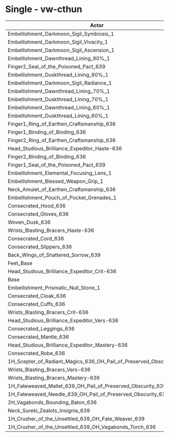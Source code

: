 # Single - vw-cthun
| Actor | DPS | Increase |
|---|:---:|:---:|
|Embellishment_Darkmoon_Sigil_Symbiosis_1|1268014|1.53%|
|Embellishment_Darkmoon_Sigil_Vivacity_1|1264949|1.29%|
|Embellishment_Darkmoon_Sigil_Ascension_1|1264634|1.26%|
|Embellishment_Dawnthread_Lining_90%_1|1258700|0.79%|
|Finger2_Seal_of_the_Poisoned_Pact_639|1258314|0.76%|
|Embellishment_Duskthread_Lining_90%_1|1257933|0.73%|
|Embellishment_Darkmoon_Sigil_Radiance_1|1256849|0.64%|
|Embellishment_Dawnthread_Lining_70%_1|1256143|0.58%|
|Embellishment_Duskthread_Lining_70%_1|1255764|0.55%|
|Embellishment_Dawnthread_Lining_60%_1|1254886|0.48%|
|Embellishment_Duskthread_Lining_60%_1|1254849|0.48%|
|Finger1_Ring_of_Earthen_Craftsmanship_636|1253807|0.40%|
|Finger1_Binding_of_Binding_636|1253757|0.39%|
|Finger2_Ring_of_Earthen_Craftsmanship_636|1253498|0.37%|
|Head_Studious_Brilliance_Expeditor_Haste-636|1253242|0.35%|
|Finger2_Binding_of_Binding_636|1253196|0.35%|
|Finger1_Seal_of_the_Poisoned_Pact_639|1253180|0.35%|
|Embellishment_Elemental_Focusing_Lens_1|1253168|0.35%|
|Embellishment_Blessed_Weapon_Grip_1|1251587|0.22%|
|Neck_Amulet_of_Earthen_Craftsmanship_636|1251082|0.18%|
|Embellishment_Pouch_of_Pocket_Grenades_1|1251021|0.17%|
|Consecrated_Hood_636|1250638|0.14%|
|Consecrated_Gloves_636|1250136|0.10%|
|Woven_Dusk_636|1249846|0.08%|
|Wrists_Blasting_Bracers_Haste-636|1249732|0.07%|
|Consecrated_Cord_636|1249497|0.05%|
|Consecrated_Slippers_636|1249389|0.04%|
|Back_Wings_of_Shattered_Sorrow_639|1249250|0.03%|
|Feet_Base|1249250|0.03%|
|Head_Studious_Brilliance_Expeditor_Crit-636|1249228|0.03%|
|Base|1248855|0.00%|
|Embellishment_Prismatic_Null_Stone_1|1248507|-0.03%|
|Consecrated_Cloak_636|1247406|-0.12%|
|Consecrated_Cuffs_636|1247208|-0.13%|
|Wrists_Blasting_Bracers_Crit-636|1247027|-0.15%|
|Head_Studious_Brilliance_Expeditor_Vers-636|1247023|-0.15%|
|Consecrated_Leggings_636|1246955|-0.15%|
|Consecrated_Mantle_636|1246822|-0.16%|
|Head_Studious_Brilliance_Expeditor_Mastery-636|1246634|-0.18%|
|Consecrated_Robe_636|1246173|-0.21%|
|1H_Scepter_of_Radiant_Magics_636_OH_Pail_of_Preserved_Obscurity_639|1245828|-0.24%|
|Wrists_Blasting_Bracers_Vers-636|1245671|-0.25%|
|Wrists_Blasting_Bracers_Mastery-636|1244384|-0.36%|
|1H_Fateweaved_Mallet_639_OH_Pail_of_Preserved_Obscurity_639|1243894|-0.40%|
|1H_Fateweaved_Needle_639_OH_Pail_of_Preserved_Obscurity_639|1243433|-0.43%|
|2H_Vagabonds_Bounding_Baton_636|1243024|-0.47%|
|Neck_Sureki_Zealots_Insignia_639|1208799|-3.21%|
|1H_Crusher_of_the_Unsettled_639_OH_Fate_Weaver_639|1067472|-14.52%|
|1H_Crusher_of_the_Unsettled_639_OH_Vagabonds_Torch_636|1064980|-14.72%|
